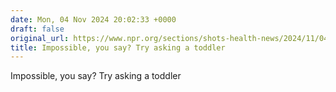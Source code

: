 ```yaml
---
date: Mon, 04 Nov 2024 20:02:33 +0000
draft: false
original_url: https://www.npr.org/sections/shots-health-news/2024/11/04/nx-s1-5173590/impossible-improbable-try-asking-a-toddler
title: Impossible, you say? Try asking a toddler
---
```


Impossible, you say? Try asking a toddler